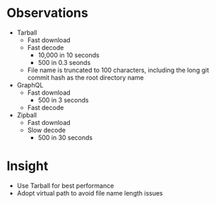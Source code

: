 # Observations

- Tarball
  - Fast download
  - Fast decode
    - 10,000 in 10 seconds
    - 500 in 0.3 seonds
  - File name is truncated to 100 characters, including the long git commit hash as the root directory name
- GraphQL
  - Fast download
    - 500 in 3 seconds
  - Fast decode
- Zipball
  - Fast download
  - Slow decode
    - 500 in 30 seconds

# Insight

- Use Tarball for best performance
- Adopt virtual path to avoid file name length issues
